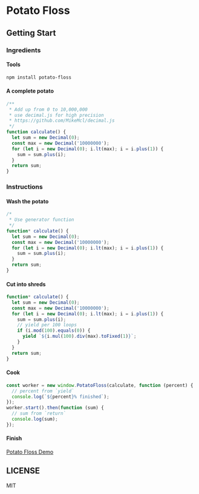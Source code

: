 Potato Floss
===

Getting Start
---

### Ingredients
#### Tools
```sh
npm install potato-floss
```

#### A complete potato
```js
/**
 * Add up from 0 to 10,000,000
 * use decimal.js for high precision
 * https://github.com/MikeMcl/decimal.js
 */
function calculate() {
  let sum = new Decimal(0);
  const max = new Decimal('10000000');
  for (let i = new Decimal(0); i.lt(max); i = i.plus(1)) {
    sum = sum.plus(i);
  }
  return sum;
}
```

### Instructions
#### Wash the potato
```js
/*
 * Use generator function
 */
function* calculate() {
  let sum = new Decimal(0);
  const max = new Decimal('10000000');
  for (let i = new Decimal(0); i.lt(max); i = i.plus(1)) {
    sum = sum.plus(i);
  }
  return sum;
}
```

#### Cut into shreds
```js
function* calculate() {
  let sum = new Decimal(0);
  const max = new Decimal('10000000');
  for (let i = new Decimal(0); i.lt(max); i = i.plus(1)) {
    sum = sum.plus(i);
    // yield per 100 loops
    if (i.mod(100).equals(0)) {
      yield `${i.mul(100).div(max).toFixed(1)}`;
    }
  }
  return sum;
}
```

#### Cook
```js
const worker = new window.PotatoFloss(calculate, function (percent) {
  // percent from `yield`
  console.log(`${percent}% finished`);
});
worker.start().then(function (sum) {
  // sum from `return`
  console.log(sum);
});
```

#### Finish
[Potato Floss Demo](https://means88.github.io/potato-floss/)

## LICENSE
MIT
